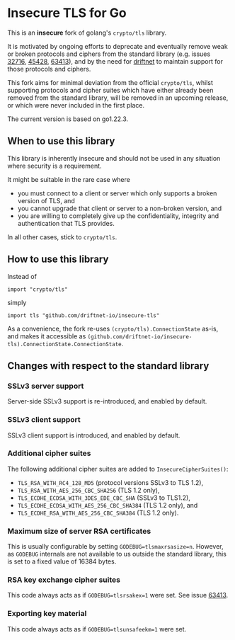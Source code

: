 # Insecure TLS for Go

This is an **insecure** fork of golang's `crypto/tls` library.

It is motivated by ongoing efforts to deprecate and eventually remove weak or broken protocols and ciphers from the standard library (e.g. issues [32716](https://github.com/golang/go/issues/32716), [45428](https://github.com/golang/go/issues/45428), [63413](https://github.com/golang/go/issues/63413)), and by the need for [driftnet](https://driftnet.io) to maintain support for those protocols and ciphers.

This fork aims for minimal deviation from the official `crypto/tls`, whilst supporting protocols and cipher suites which have either already been removed from the standard library, will be removed in an upcoming release, or which were never included in the first place.

The current version is based on go1.22.3.

## When to use this library

This library is inherently insecure and should not be used in any situation where security is a requirement.

It might be suitable in the rare case where

- you must connect to a client or server which only supports a broken version of TLS, and
- you cannot upgrade that client or server to a non-broken version, and
- you are willing to completely give up the confidentiality, integrity and authentication that TLS provides.

In all other cases, stick to `crypto/tls`.

## How to use this library

Instead of

```
import "crypto/tls"
```

simply

```
import tls "github.com/driftnet-io/insecure-tls"
```

As a convenience, the fork re-uses `(crypto/tls).ConnectionState` as-is, and makes it accessible as `(github.com/driftnet-io/insecure-tls).ConnectionState.ConnectionState`.

## Changes with respect to the standard library

### SSLv3 server support

Server-side SSLv3 support is re-introduced, and enabled by default.

### SSLv3 client support

SSLv3 client support is introduced, and enabled by default.

### Additional cipher suites

The following additional cipher suites are added to `InsecureCipherSuites()`:

- `TLS_RSA_WITH_RC4_128_MD5` (protocol versions SSLv3 to TLS 1.2),
- `TLS_RSA_WITH_AES_256_CBC_SHA256` (TLS 1.2 only),
- `TLS_ECDHE_ECDSA_WITH_3DES_EDE_CBC_SHA` (SSLv3 to TLS1.2),
- `TLS_ECDHE_ECDSA_WITH_AES_256_CBC_SHA384` (TLS 1.2 only), and
- `TLS_ECDHE_RSA_WITH_AES_256_CBC_SHA384` (TLS 1.2 only).

### Maximum size of server RSA certificates

This is usually configurable by setting `GODEBUG=tlsmaxrsasize=n`. However, as `GODEBUG` internals are not available to us outside the standard library, this is set to a fixed value of 16384 bytes.

### RSA key exchange cipher suites

This code always acts as if `GODEBUG=tlsrsakex=1` were set. See issue [63413](https://github.com/golang/go/issues/63413).

### Exporting key material

This code always acts as if `GODEBUG=tlsunsafeekm=1` were set.
